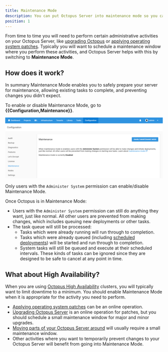 ```yaml
---
title: Maintenance Mode
description: You can put Octopus Server into maintenance mode so you can safely perform server maintenance or other administrative activities.
position: 1
---
```


From time to time you will need to perform certain administrative activities on your Octopus Server, like [upgrading Octopus](/docs/administration/upgrading/index.md) or [applying operating system patches](/docs/administration/managing-infrastructure/applying-operating-system-upgrades.md). Typically you will want to schedule a maintenance window where you perform these activities, and Octopus Server helps with this by switching to **Maintenance Mode**.

## How does it work?

In summary Maintenance Mode enables you to safely prepare your server for maintenance, allowing existing tasks to complete, and preventing changes you didn't expect.

To enable or disable Maintenance Mode, go to **{{Configuration,Maintenance}}**.

![Maintenance Mode Configuration](images/maintenance-mode.png)

Only users with the `Administer System` permission can enable/disable Maintenance Mode.

Once Octopus is in Maintenance Mode:

- Users with the `Administer System` permission can still do anything they want, just like normal. All other users are prevented from making changes, which includes queuing new deployments or other tasks.
- The task queue will still be processed:
  - Tasks which were already running will run through to completion.
  - Tasks which were already queued (including [scheduled deployments](/docs/managing-releases/index.md#scheduling-a-deployment)) will be started and run through to completion.
  - System tasks will still be queued and execute at their scheduled intervals. These kinds of tasks can be ignored since they are designed to be safe to cancel at any point in time.

## What about High Availability?

When you are using [Octopus High Availability](/docs/administration/high-availability/index.md) clusters, you will typically want to limit downtime to a minimum. You should enable Maintenance Mode when it is appropriate for the activity you need to perform.

- [Applying operating system patches](/docs/administration/managing-infrastructure/applying-operating-system-upgrades.md) can be an online operation.
- [Upgrading Octopus Server](/docs/administration/upgrading/index.md) is an online operation for patches, but you should schedule a small maintenance window for major and minor upgrades.
- [Moving parts of your Octopus Server around](/docs/administration/managing-infrastructure/moving-your-octopus/index.md) will usually require a small maintenance window.
- Other activities where you want to temporarily prevent changes to your Octopus Server will benefit from going into Maintenance Mode.
